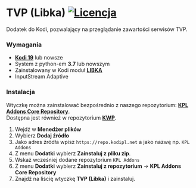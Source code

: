 # TVP (Libka) [![Licencja](https://img.shields.io/badge/Licencja-MIT-blue)](https://github.com/kpl-addons/plugin.video.kpl.tvp/blob/main/LICENSE)

Dodatek do Kodi, pozwalający na przeglądanie zawartości serwisów TVP.

### Wymagania
- **[Kodi 19](https://kodi.tv/download/)** lub nowsze
- System z python-em **3.7** lub nowszym
- Zainstalowany w Kodi moduł **[LIBKA](https://github.com/libka-pl/libka)**
- InputStream Adaptive

### Instalacja

Wtyczkę można zainstalować bezpośrednio z naszego repozytorium: **[KPL Addons Core Repository](https://repo.kodipl.net)**.  
Dostępna jest również w repozytorium **[KWP](https://k19.kwp.ovh)**.

1. Wejdź w __**Menedżer plików**__
2. Wybierz __**Dodaj źródło**__
3. Jako adres źródła wpisz `https://repo.kodipl.net` a jako nazwę np. `KPL Addons`
4. Z menu __**Dodatki**__ wybierz __**Zainstaluj z pliku zip**__.
5. Wskaż wcześniej dodane repozytorium `KPL Addons`
6. Z menu __**Dodatki**__ wybierz __**Zainstaluj z repozytorium**__ -> __**KPL Addons Core Repository**__
7. Znajdź na liścię wtyczkę **TVP (Libka)** i zainstaluj.